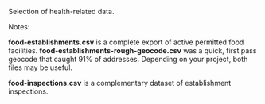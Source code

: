 Selection of health-related data.

Notes:

**food-establishments.csv** is a complete export of active permitted food facilities. **food-establishments-rough-geocode.csv** was a quick, first pass geocode that caught 91% of addresses.  Depending on your project, both files may be useful. 

**food-inspections.csv** is a complementary dataset of establishment inspections.
